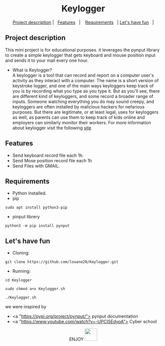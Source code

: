 <h1 align="center">
Keylogger
</h1>

<p align="center">
  <a href="#Project-description">Project description</a>   |   
  <a href="#Features">Features</a>   |   
  <a href="#Requirements">Requirements</a>   |
  <a href="#Lets-have-fun">Let's have fun</a>   | 

</p>

## Project description
This mini project is for educational purposes. it leverages the pynput library to create a simple keylogger that gets keyboard and mouse position input and sends it to your mail every one hour.

- What is Keylogger?</br>
A keylogger is a tool that can record and report on a computer user's activity as they interact with a computer. The name is a short version of keystroke logger, and one of the main ways keyloggers keep track of you is by recording what you type as you type it. But as you'll see, there are different kind of keyloggers, and some record a broader range of inputs. Someone watching everything you do may sound creepy, and keyloggers are often installed by malicious hackers for nefarious purposes. But there are legitimate, or at least legal, uses for keyloggers as well, as parents can use them to keep track of kids online and employers can similarly monitor their workers. For more information about keylogger visit the following  <a href="https://www.csoonline.com/article/3326304/keyloggers-explained-how-attackers-record-computer-inputs.html">site</a>

## Features
- Send keyboard record file each 1h.
- Send Mose position record file each 1h
- Send Files with GMAIL.

## Requirements
- Python installed.
- pip
```
sudo apt install python3-pip
```
- pinput librery
```
python3 -m pip install pynput
```

## Let's have fun

- Cloning:
```
git clone https://github.com/louane20/Keylogger.git
```
- Running:

```
cd Keylogger
```
```
sudo chmod a+x Keylogger.sh
```
```
./Keylogger.sh
```
we were inspired by
- <a "https://pypi.org/project/pynput/"> pynput documentation </a>
- <a "https://www.youtube.com/watch?v=-UPCISEdyoA"> Cyber school</a>
<p align="center">
ENJOY 
   <img src="https://pngimage.net/wp-content/uploads/2018/06/hacker-mask-png-1.png" width="40px" margin = "30px">

</p>
